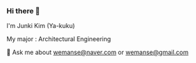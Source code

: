 ### Hi there 👋

I'm Junki Kim (Ya-kuku)

My major : Architectural Engineering

💬 Ask me about wemanse@naver.com  or  wemanse@gmail.com
